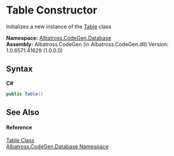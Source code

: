 # Table Constructor 
 

Initializes a new instance of the <a href="F8EC018E">Table</a> class

**Namespace:**&nbsp;<a href="E11F5D98">Albatross.CodeGen.Database</a><br />**Assembly:**&nbsp;Albatross.CodeGen (in Albatross.CodeGen.dll) Version: 1.0.6571.41629 (1.0.0.0)

## Syntax

**C#**<br />
``` C#
public Table()
```


## See Also


#### Reference
<a href="F8EC018E">Table Class</a><br /><a href="E11F5D98">Albatross.CodeGen.Database Namespace</a><br />